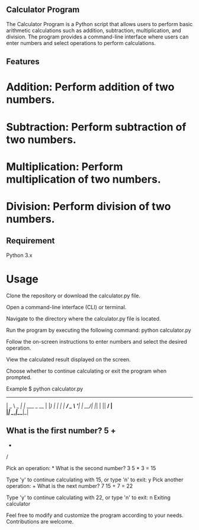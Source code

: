 ## Calculator Program
The Calculator Program is a Python script that allows users to perform basic arithmetic calculations such as addition, subtraction, multiplication, and division. The program provides a command-line interface where users can enter numbers and select operations to perform calculations.

## Features
# Addition: Perform addition of two numbers.
# Subtraction: Perform subtraction of two numbers.
# Multiplication: Perform multiplication of two numbers.
# Division: Perform division of two numbers.

## Requirement
Python 3.x

# Usage
Clone the repository or download the calculator.py file.

Open a command-line interface (CLI) or terminal.

Navigate to the directory where the calculator.py file is located.

Run the program by executing the following command:
  python calculator.py

Follow the on-screen instructions to enter numbers and select the desired operation.

View the calculated result displayed on the screen.

Choose whether to continue calculating or exit the program when prompted.

Example
$ python calculator.py
 ____        _            
|  _ \ _   _| |_ ___ _ __ 
| |_) | | | | __/ _ \ '__|
|  __/| |_| | ||  __/ |   
|_|    \__,_|\__\___|_|   

What is the first number? 5
+
- 
*
/

Pick an operation: *
What is the second number? 3
5 * 3 = 15

Type 'y' to continue calculating with 15, or type 'n' to exit: y
Pick another operation: +
What is the next number? 7
15 + 7 = 22

Type 'y' to continue calculating with 22, or type 'n' to exit: n
Exiting calculator

Feel free to modify and customize the program according to your needs. Contributions are welcome.

